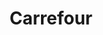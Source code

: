 ---
title: "Carrefour"
url: /ciudad-autonoma-de-buenos-aires/carrefour-jose-pedro-varela/
shop: Supermarkt
---
